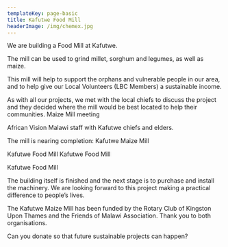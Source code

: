 ```yaml
---
templateKey: page-basic
title: Kafutwe Food Mill
headerImage: /img/chemex.jpg
---
```


We are building a Food Mill at Kafutwe.

The mill can be used to grind millet, sorghum and legumes, as well as maize.

This mill will help to support the orphans and vulnerable people in our area, and to help give our Local Volunteers (LBC Members) a sustainable income.

As with all our projects, we met with the local chiefs to discuss the project and they decided where the mill would be best located to help their communities.
Maize Mill meeting

African Vision Malawi staff with Kafutwe chiefs and elders.

The mill is nearing completion:
Kafutwe Maize Mill

Kafutwe Food Mill
Kafutwe Food Mill

Kafutwe Food Mill

The building itself is finished and the next stage is to purchase and install the machinery. We are looking forward to this project making a practical difference to people’s lives.

The Kafutwe Maize Mill has been funded by the Rotary Club of Kingston Upon Thames and the Friends of Malawi Association. Thank you to both organisations.

Can you donate so that future sustainable projects can happen?
